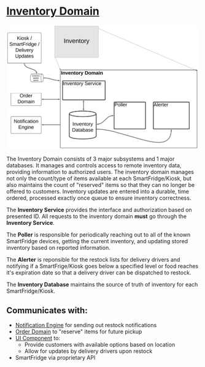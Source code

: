 # [Inventory Domain](../../../README.md)

![Inventory Domain](../images/inventory_domain.svg)

The Inventory Domain consists of 3 major subsystems and 1 major databases. It manages and controls access to remote inventory data, providing information to authorized users. The inventory domain manages not only the count/type of items available at each SmartFridge/Kiosk, but also maintains the count of "reserved" items so that they can no longer be offered to customers. Inventory updates are entered into a durable, time ordered, processed exactly once queue to ensure inventory correctness.

The **Inventory Service** provides the interface and authorization based on presented ID. All requests to the inventory domain **must** go through the **Inventory Service**.

The **Poller** is responsible for periodically reaching out to all of the known SmartFridge devices, getting the current inventory, and updating stored inventory based on reported information.

The **Alerter** is reponsible for the restock lists for delivery drivers and notifying if a SmartFrige/Kiosk goes below a specified level or food reaches it's expiration date so that a delivery driver can be dispatched to restock.

The **Inventory Database** maintains the source of truth of inventory for each SmartFridge/Kiosk.

## Communicates with:
* [Notification Engine](/doc/arc/components/notification_engine.md) for sending out restock notifications
* [Order Domain](/doc/arc/components/order_domain.md) to "reserve" items for future pickup
* [UI Component](/doc/arc/components/ui_component.md) to:
  * Provide customers with available options based on location
  * Allow for updates by delivery drivers upon restock
* SmartFridge via proprietary API
